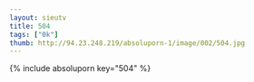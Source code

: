 ```yaml
--- 
layout: sieutv
title: 504
tags: ["0k"]
thumb: http://94.23.248.219/absoluporn-1/image/002/504.jpg
---
```

{% include absoluporn key="504" %} 
